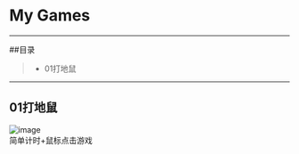# My Games
------
##目录
> * 01打地鼠

------

## 01打地鼠
![image](https://github.com/luguanxing/My-Games/blob/master/01-%E6%89%93%E5%9C%B0%E9%BC%A0/pictures/picture.gif?raw=true)<br>
简单计时+鼠标点击游戏
